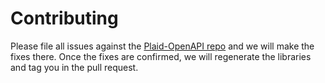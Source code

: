 # Contributing

Please file all issues against the [Plaid-OpenAPI repo](https://github.com/plaid/plaid-OpenAPI) and we will make the fixes there. Once the fixes are confirmed, we will regenerate the libraries and tag you in the pull request.